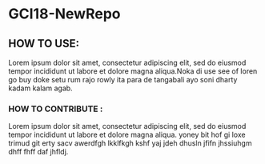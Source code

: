 # GCI18-NewRepo
## HOW TO USE:
Lorem ipsum dolor sit amet, consectetur adipiscing elit, sed do eiusmod tempor incididunt ut labore et dolore magna aliqua.Noka di use see of loren go buy doke setu rum rajo rowly ita para de tangabali ayo soni dharty kadam kalam agab.
### HOW TO CONTRIBUTE :
Lorem ipsum dolor sit amet, consectetur adipiscing elit, sed do eiusmod tempor incididunt ut labore et dolore magna aliqua. yoney bit hof gi loxe trimud git erty sacv awerdfgh lkklfkgh kshf yaj jdeh dhusln jfifn jhssiuhgm dhff fhff daf jhfldj.


